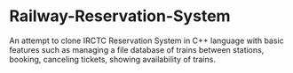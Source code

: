 # Railway-Reservation-System
An attempt to clone IRCTC Reservation System in C++ language with basic features such as managing a file database of trains between stations, booking, canceling tickets, showing availability of trains.
